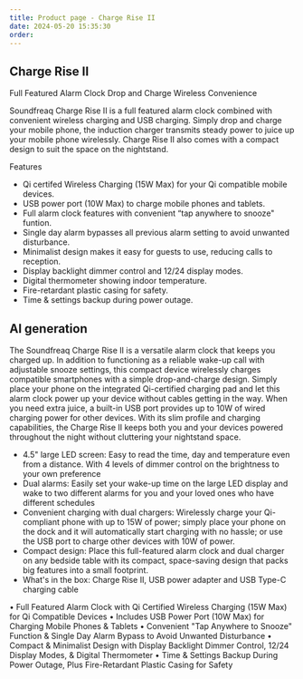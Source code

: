 ```yaml
---
title: Product page - Charge Rise II
date: 2024-05-20 15:35:30
order: 
---
```


## Charge Rise II

Full Featured Alarm Clock
Drop and Charge Wireless Convenience

Soundfreaq Charge Rise II is a full featured alarm clock combined with convenient wireless charging and USB charging. Simply drop and charge your mobile phone, the induction charger transmits steady power to juice up your mobile phone wirelessly.
Charge Rise II also comes with a compact design to suit the space on the nightstand.

Features

- Qi certifed Wireless Charging (15W Max) for your Qi compatible mobile devices.
- USB power port (10W Max) to charge mobile phones and tablets.
- Full alarm clock features with convenient “tap anywhere to snooze" funtion.
- Single day alarm bypasses all previous alarm setting to avoid unwanted disturbance.
- Minimalist design makes it easy for guests to use, reducing calls to reception.
- Display backlight dimmer control and 12/24 display modes.
- Digital thermometer showing indoor temperature.
- Fire-retardant plastic casing for safety.
- Time & settings backup during power outage.

## AI generation

The Soundfreaq Charge Rise II is a versatile alarm clock that keeps you charged up. In addition to functioning as a reliable wake-up call with adjustable snooze settings, this compact device wirelessly charges compatible smartphones with a simple drop-and-charge design. Simply place your phone on the integrated Qi-certified charging pad and let this alarm clock power up your device without cables getting in the way. When you need extra juice, a built-in USB port provides up to 10W of wired charging power for other devices. With its slim profile and charging capabilities, the Charge Rise II keeps both you and your devices powered throughout the night without cluttering your nightstand space.

- 4.5" large LED screen: Easy to read the time, day and temperature even from a distance. With 4 levels of dimmer control on the brightness to your own preference
- Dual alarms: Easily set your wake-up time on the large LED display and wake to two different alarms for you and your loved ones who have different schedules
- Convenient charging with dual chargers: Wirelessly charge your Qi-compliant phone with up to 15W of power; simply place your phone on the dock and it will automatically start charging with no hassle; or use the USB port to charge other devices with 10W of power.
- Compact design: Place this full-featured alarm clock and dual charger on any bedside table with its compact, space-saving design that packs big features into a small footprint.
- What's in the box: Charge Rise II, USB power adapter and USB Type-C charging cable

• Full Featured Alarm Clock with Qi Certified Wireless Charging (15W Max) for Qi Compatible Devices
• Includes USB Power Port (10W Max) for Charging Mobile Phones & Tablets
• Convenient "Tap Anywhere to Snooze" Function & Single Day Alarm Bypass to Avoid Unwanted Disturbance
• Compact & Minimalist Design with Display Backlight Dimmer Control, 12/24 Display Modes, & Digital Thermometer
• Time & Settings Backup During Power Outage, Plus Fire-Retardant Plastic Casing for Safety
